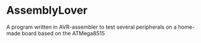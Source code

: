 # AssemblyLover
A program written in AVR-assembler to test several peripherals on a home-made board based on the ATMega8515
